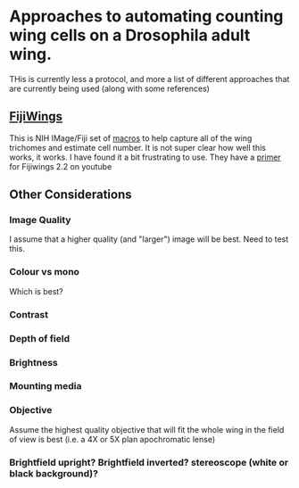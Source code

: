 # Approaches to automating counting wing cells on a Drosophila adult wing.

THis is currently less a protocol, and more a list of different approaches that are currently being used (along with some references)

## [FijiWings](http://www.ncbi.nlm.nih.gov/pubmed/23797110)

This is NIH IMage/Fiji set of [macros](http://sourceforge.net/projects/fijiwings/) to help capture all of the wing trichomes and estimate cell number. It is not super clear how well this works, 
it works. I have found it a bit frustrating to use. They have a [primer](https://youtu.be/kkwbRaN51ww) for Fijiwings 2.2 on youtube




## Other Considerations

### Image Quality
I assume that a higher quality (and "larger") image will be best. Need to test this.

### Colour vs mono
Which is best?

### Contrast

### Depth of field

### Brightness

### Mounting media

### Objective
Assume the highest quality objective that will fit the whole wing in the field of view is best (i.e. a 4X or 5X plan apochromatic lense)

### Brightfield upright? Brightfield inverted? stereoscope (white or black background)?

